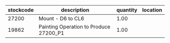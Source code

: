 |stockcode|description|quantity|location|
|---------|-----------|--------|--------|
|27200|Mount - D6 to CL6|1.00||
|19862|Painting Operation to Produce 27200_P1|1.00||
